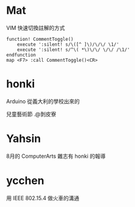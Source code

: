 # Mat


VIM 快速切換註解的方式

```
function! CommentToggle()
    execute ':silent! s/\([^ ]\)/\/\/ \1/'
    execute ':silent! s/^\( *\)\/\/ \/\/ /\1/'
endfunction
map <F7> :call CommentToggle()<CR>
```

# honki


Arduino 從義大利的學校出來的

兒童藝術節 .@剝皮寮

# Yahsin

8月的 ComputerArts 雜志有 honki 的報導

# ycchen


用 IEEE 802.15.4 做火車的溝通